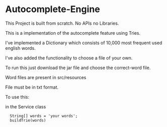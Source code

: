 # Autocomplete-Engine

This Project is built from scratch. No APIs no Libraries.

This is a implementation of the autocomplete feature using Tries.

I've implemented a Dictionary which consists of 10,000 most frequent used english words.

I've also added the functionality to choose a file of your own.


To run this just download the jar file and choose the correct-word file.

Word files are present in src/resources

File must be in txt format.

To use this:

in the Service class

```
  String[] words = 'your words';
  buildTrie(words)
```
